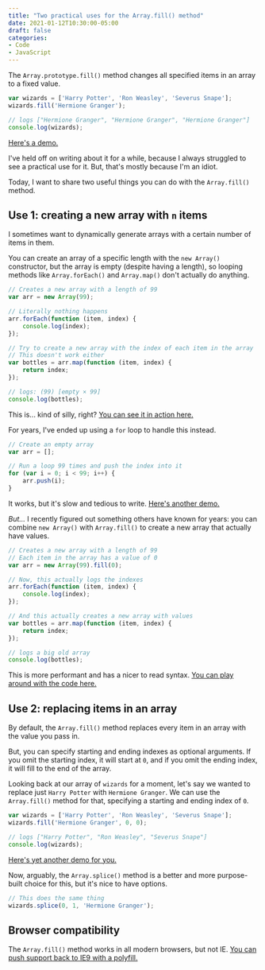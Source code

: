 ```yaml
---
title: "Two practical uses for the Array.fill() method"
date: 2021-01-12T10:30:00-05:00
draft: false
categories:
- Code
- JavaScript
---
```


The `Array.prototype.fill()` method changes all specified items in an array to a fixed value.

```js
var wizards = ['Harry Potter', 'Ron Weasley', 'Severus Snape'];
wizards.fill('Hermione Granger');

// logs ["Hermione Granger", "Hermione Granger", "Hermione Granger"]
console.log(wizards);
```

[Here's a demo.](https://codepen.io/cferdinandi/pen/qBaJqzd)

I've held off on writing about it for a while, because I always struggled to see a practical use for it. But, that's mostly because I'm an idiot.

Today, I want to share two useful things you can do with the `Array.fill()` method.

## Use 1: creating a new array with `n` items

I sometimes want to dynamically generate arrays with a certain number of items in them.

You can create an array of a specific length with the `new Array()` constructor, but the array is empty (despite having a length), so looping methods like `Array.forEach()` and `Array.map()` don't actually do anything.

```js
// Creates a new array with a length of 99
var arr = new Array(99);

// Literally nothing happens
arr.forEach(function (item, index) {
	console.log(index);
});

// Try to create a new array with the index of each item in the array
// This doesn't work either
var bottles = arr.map(function (item, index) {
	return index;
});

// logs: (99) [empty × 99]
console.log(bottles);
```

This is... kind of silly, right? [You can see it in action here.](https://codepen.io/cferdinandi/pen/WNGaRbK)

For years, I've ended up using a `for` loop to handle this instead.

```js
// Create an empty array
var arr = [];

// Run a loop 99 times and push the index into it
for (var i = 0; i < 99; i++) {
	arr.push(i);
}
```

It works, but it's slow and tedious to write. [Here's another demo.](https://codepen.io/cferdinandi/pen/ZEpqLbN)

_But..._ I recently figured out something others have known for years: you can combine `new Array()` with `Array.fill()` to create a new array that actually have values.

```js
// Creates a new array with a length of 99
// Each item in the array has a value of 0
var arr = new Array(99).fill(0);

// Now, this actually logs the indexes
arr.forEach(function (item, index) {
	console.log(index);
});

// And this actually creates a new array with values
var bottles = arr.map(function (item, index) {
	return index;
});

// logs a big old array
console.log(bottles);
```

This is more performant and has a nicer to read syntax. [You can play around with the code here.](https://codepen.io/cferdinandi/pen/JjRmEXG)

## Use 2: replacing items in an array

By default, the `Array.fill()` method replaces every item in an array with the value you pass in.

But, you can specify starting and ending indexes as optional arguments. If you omit the starting index, it will start at `0`, and if you omit the ending index, it will fill to the end of the array.

Looking back at our array of `wizards` for a moment, let's say we wanted to replace just `Harry Potter` with `Hermione Granger`. We can use the `Array.fill()` method for that, specifying a starting and ending index of `0`.

```js
var wizards = ['Harry Potter', 'Ron Weasley', 'Severus Snape'];
wizards.fill('Hermione Granger', 0, 0);

// logs ["Harry Potter", "Ron Weasley", "Severus Snape"]
console.log(wizards);
```

[Here's yet another demo for you.](https://codepen.io/cferdinandi/pen/PoGyWbQ)

Now, arguably, the `Array.splice()` method is a better and more purpose-built choice for this, but it's nice to have options.

```js
// This does the same thing
wizards.splice(0, 1, 'Hermione Granger');
```

## Browser compatibility

The `Array.fill()` method works in all modern browsers, but not IE. [You can push support back to IE9 with a polyfill.](https://vanillajstoolkit.com/polyfills/arrayfill/)